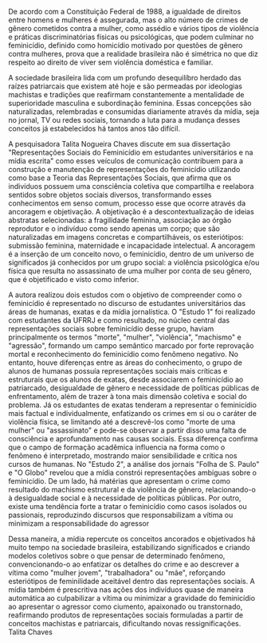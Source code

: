 De acordo com a Constituição Federal de 1988, a igualdade de direitos entre homens e mulheres é assegurada, mas o alto número de crimes de gênero cometidos contra a mulher, como assédio e vários tipos de violência e práticas discriminatórias físicas ou psicológicas, que podem culminar no feminicídio, definido como homicídio motivado por questões de gênero contra mulheres, prova que a realidade brasileira não é simétrica no que diz respeito ao direito de viver sem violência doméstica e familiar.

A sociedade brasileira lida com um profundo desequilíbro herdado das raízes patriarcais que existem até hoje e são permeadas por ideologias machistas e tradições que reafirmam constantemente a mentalidade de superioridade masculina e subordinação feminina. Essas concepções são naturalizadas, relembradas e consumidas diariamente através da mídia, seja no jornal, TV ou redes sociais, tornando a luta para a mudança desses conceitos já estabelecidos há tantos anos tão difícil.

A pesquisadora Talita Nogueira Chaves discute em sua dissertação "Representações Sociais do Feminicídio em estudantes universitários e na mídia escrita" como esses veículos de comunicação contribuem para a construção e manutenção de representações do feminicídio utilizando como base a Teoria das Representações Sociais, que afirma que os indivíduos possuem uma consciência coletiva que compartilha e reelabora sentidos sobre objetos sociais diversos, transformando esses conhecimentos em senso comum, processo esse que ocorre através da ancoragem e objetivação. 
A objetivação é a descontextualização de ideias abstratas selecionadas: a fragilidade feminina, associação ao órgão reprodutor e o indivíduo como sendo apenas um corpo; que são naturalizadas em imagens concretas e compartilháveis, os esteriótipos: submissão feminina, maternidade e incapacidade intelectual. A ancoragem é a inserção de um conceito novo, o feminicídio, dentro de um universo de significados já conhecidos por um grupo social: a violência psicológica e/ou física que resulta no assassinato de uma mulher por conta de seu gênero, que é objetificado e visto como inferior.

A autora realizou dois estudos com o objetivo de compreender como o feminicídio é representado no discurso de estudantes universitários das áreas de humanas, exatas e da mídia jornalística. 
O "Estudo 1" foi realizado com estudantes da UFRRJ e como resultado, no núcleo central das representações sociais sobre feminicídio desse grupo, haviam principalmente os termos "morte", "mulher", "violência", "machismo" e "agressão", formando um campo semântico marcado por forte reprovação mortal e reconhecimento do feminicídio como fenômeno negativo. No entanto, houve diferenças entre as áreas do conhecimento, o grupo de alunos de humanas possuía representações sociais mais críticas e estruturais que os alunos de exatas, desde associarem o feminicídio ao patriarcado, desigualdade de gênero e necessidade de políticas públicas de enfrentamento, além de trazer à tona mais dimensão coletiva e social do problema. Já os estudantes de exatas tenderam a representar o feminicídio mais factual e individualmente, enfatizando os crimes em si ou o caráter de violência física, se limitando até a descrevê-los como "morte de uma mulher" ou "assassinato" e pode-se observar a partir disso uma falta de consciência e aprofundamento nas causas sociais.
Essa diferença confirma que o campo de formação acadêmica influencia na forma como o fenômeno é interpretado, mostrando maior sensibilidade e crítica nos cursos de humanas. 
No "Estudo 2", a análise dos jornais "Folha de S. Paulo" e "O Globo" revelou que a mídia constrói representações ambíguas sobre o feminicídio. De um lado, há matérias que apresentam o crime como resultado do machismo estrutural e da violência de gênero, relacionando-o à desigualdade social e à necessidade de políticas públicas. Por outro, existe uma tendência forte a tratar o feminicídio como casos isolados ou passionais, reproduzindo discursos que responsabilizam a vítima ou minimizam a responsabilidade do agressor

Dessa maneira, a mídia repercute os conceitos ancorados e objetivados há muito tempo na sociedade brasileira, estabilizando significados e criando modelos coletivos sobre o que pensar de determinado fenômeno, convencionando-o ao enfatizar os detalhes do crime e ao descrever a vítima como "mulher jovem", "trabalhadora" ou "mãe", reforçando esteriótipos de feminilidade aceitável dentro das representações sociais. A mídia também é prescritiva nas ações dos indivíduos quase de maneira automática ao culpabilizar a vítima ou minimizar a gravidade do feminicídio ao apresentar o agressor como ciumento, apaixonado ou transtornado, reafirmando produtos de representações sociais formuladas a partir de conceitos machistas e patriarcais, dificultando novas ressignificações. 
Talita Chaves 


